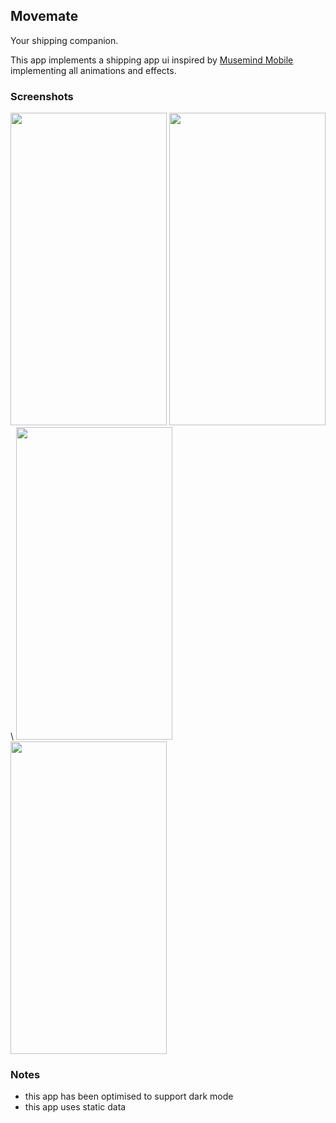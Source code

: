 ## Movemate

Your shipping companion.

This app implements a shipping app ui inspired by [Musemind Mobile](https://dribbble.com/shots/21617837-Movemate-Shipments-Mobile-App) implementing all animations and effects.

### Screenshots
<img src="https://github.com/user-attachments/assets/fa2126fd-0b02-495f-9e44-a36571a77117" width =250, height=500>
<img src="https://github.com/user-attachments/assets/4a4f7fd4-4d04-42d7-bd33-cafb9d3ef646" width =250, height=500>\
<img src="https://github.com/user-attachments/assets/3f3c8444-3678-48c8-aef0-7318ec4e891e" width =250, height=500>
<img src="https://github.com/user-attachments/assets/dd4dcfff-c3cc-4625-ab94-ea104d88a344" width =250, height=500>


### Notes
- this app has been optimised to support dark mode 
- this app uses static data
